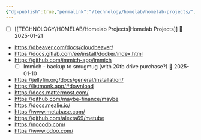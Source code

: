 ```yaml
---
{"dg-publish":true,"permalink":"/technology/homelab/homelab-projects/","tags":["homelab","Projects"],"noteIcon":"","created":"2024-12-24 9:38:44 am","updated":"2024-12-24 9:38:53 am"}
---
```


- [ ] [[TECHNOLOGY/HOMELAB/Homelab Projects\|Homelab Projects]] 🛫 2025-01-21

- https://dbeaver.com/docs/cloudbeaver/
- https://docs.gitlab.com/ee/install/docker/index.html
- https://github.com/immich-app/immich
	- [ ] Immich - backup to smugmug (with 20tb drive purchase?) 🛫 2025-01-10
- https://jellyfin.org/docs/general/installation/
- https://listmonk.app/#download
- https://docs.mattermost.com/
- https://github.com/maybe-finance/maybe
- https://docs.mealie.io/
- https://www.metabase.com/
- https://github.com/alexta69/metube
- https://nocodb.com/
- https://www.odoo.com/

